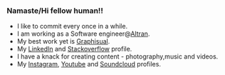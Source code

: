 ### Namaste/Hi fellow human!!

- I like to commit every once in a while.
- I am working as a Software engineer@[Altran](https://www.altran.com/de/en/).
- My best work yet is [Graphisual](https://graphisual.netlify.com).
- My [LinkedIn](www.linkedin.com/in/lakshya-thakur) and [Stackoverflow](https://stackoverflow.com/users/8130690/lakshya-thakur) profile.
- I have a knack for creating content - photography,music and videos.
- My [Instagram](https://www.instagram.com/lakbychance/), [Youtube](https://www.youtube.com/user/Pstjup) and [Soundcloud](https://soundcloud.com/lakshya-thakur) profiles.
<!--
**lapstjup/lapstjup** is a ✨ _special_ ✨ repository because its `README.md` (this file) appears on your GitHub profile.

Here are some ideas to get you started:

- 🔭 I’m currently working on ...
- 🌱 I’m currently learning ...
- 👯 I’m looking to collaborate on ...
- 🤔 I’m looking for help with ...
- 💬 Ask me about ...
- 📫 How to reach me: ...
- 😄 Pronouns: ...
- ⚡ Fun fact: ...
-->
